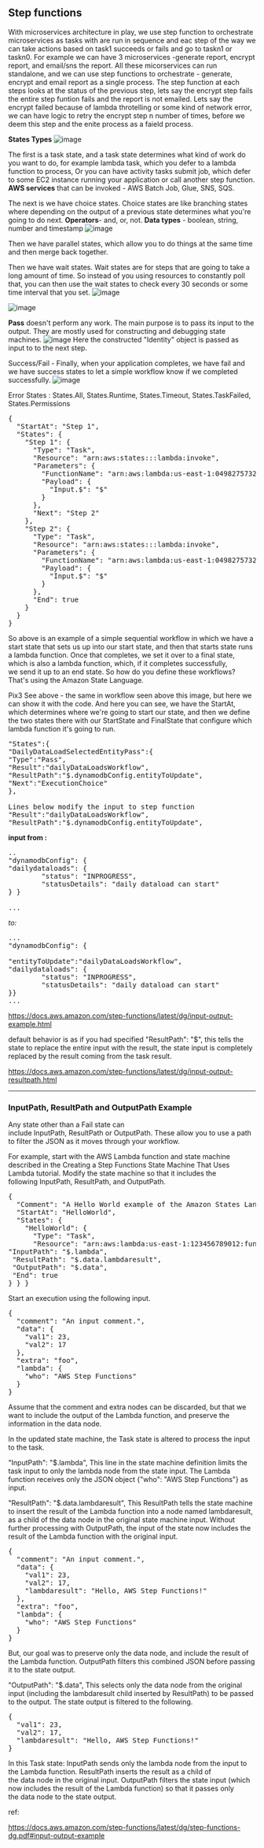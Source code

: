 ## Step functions
With microservices architecture in play, we use step function to orchestrate microservices as tasks with are run in sequence and eac step of the way we can take actions based on task1 succeeds or fails and go to taskn1 or taskn0. For example we can have 3 microservices -generate report, encrypt report, and email/sns the report. All these micorservices can run standalone, and we can use step functions to orchestrate - generate, encrypt and email report as a single process. The step function at each steps looks at the status of the previous step, lets say the encrypt step fails the entire step funtion fails and the report is not emailed. Lets say the encrypt failed because of lambda throtelling or some kind of network error, we can have logic to retry the encrypt step n number of times, before we deem this step and the enite process as a faield process.

**States Types**
![image](https://user-images.githubusercontent.com/52529498/163674993-2b4ed59a-23cd-4350-9c6c-aa1e356fdf41.png)

The first is a task state, and a task state determines what kind of work do you want to do, for example lambda task, which you defer to a lambda function to process, Or you can have activity tasks submit job, which defer to some EC2 instance running your application or call another step function. **AWS services** that can be invoked - AWS Batch Job, Glue, SNS, SQS.

The next is we have choice states. Choice states are like branching states where depending on the output of a previous state determines what you're going to do next. **Operators**- and, or, not. **Data types** - boolean, string, number and timestamp
![image](https://user-images.githubusercontent.com/52529498/163675315-a415cd3d-ac40-49e9-ae93-451523cadc2a.png)


Then we have parallel states, which allow you to do things at the same time and then merge back together.

Then we have wait states. Wait states are for steps that are going to take a long amount of time. So instead of you using resources to constantly poll that, you can then use the wait states to check every 30 seconds or some time interval that you set.
![image](https://user-images.githubusercontent.com/52529498/163675420-f52f8a3c-b7ab-45c2-a97f-241b5b40f446.png)

![image](https://user-images.githubusercontent.com/52529498/163675455-5d624ad8-0b0d-41f3-b138-0a79c87fdb70.png)

**Pass** doesn't perform any work. The main purpose is to pass its input to the output. They are mostly used for constructing and debugging state machines.
![image](https://user-images.githubusercontent.com/52529498/163675632-1853f5ba-b91c-4d40-ac12-fb029525d50e.png)
Here the constructed "Identity" object is passed as input to to the next step.

Success/Fail - Finally, when your application completes, we have fail and we have success states to let a simple workflow know if we completed successfully.
![image](https://user-images.githubusercontent.com/52529498/163675737-2ae56945-644f-41c5-bd83-360f5e9d6623.png)

Error States : States.All, States.Runtime, States.Timeout, States.TaskFailed, States.Permissions

<pre>
{
  "StartAt": "Step 1",
  "States": {
    "Step 1": {
      "Type": "Task",
      "Resource": "arn:aws:states:::lambda:invoke",
      "Parameters": {
        "FunctionName": "arn:aws:lambda:us-east-1:049827573258:function:step1:$LATEST",
        "Payload": {
          "Input.$": "$"
        }
      },
      "Next": "Step 2"
    },
    "Step 2": {
      "Type": "Task",
      "Resource": "arn:aws:states:::lambda:invoke",
      "Parameters": {
        "FunctionName": "arn:aws:lambda:us-east-1:049827573258:function:step2:$LATEST",
        "Payload": {
          "Input.$": "$"
        }
      },
      "End": true
    }
  }
}
</pre>

So above is an example of a simple sequential workflow in which we have a start state that sets us up into our start state, and then that starts state runs a lambda function. Once that completes, we set it over to a final state, which is also a lambda function, which,
if it completes successfully, we send it up to an end state. So how do you define these workflows? That's using the Amazon State Language.


Pix3
See above - the same in workflow seen above this image, but here we can show it with the code. And here you can see, we have the StartAt, which determines where we're going to start our state, and then we define the two states there with our StartState and FinalState that configure which lambda function it's going to run. 

<pre>
"States":{
"DailyDataLoadSelectedEntityPass":{
"Type":"Pass",
"Result":"dailyDataLoadsWorkflow",
"ResultPath":"$.dynamodbConfig.entityToUpdate",
"Next":"ExecutionChoice"
},

Lines below modify the input to step function
"Result":"dailyDataLoadsWorkflow",
"ResultPath":"$.dynamodbConfig.entityToUpdate",
</pre>
**input from :**

<pre>
..
"dynamodbConfig": {
"dailydataloads": {
        "status": "INPROGRESS",
        "statusDetails": "daily dataload can start"
} }

...
</pre>
*to:*
<pre>
...
"dynamodbConfig": {

"entityToUpdate":"dailyDataLoadsWorkflow",
"dailydataloads": {
        "status": "INPROGRESS",
        "statusDetails": "daily dataload can start"
}}
...
</pre>


https://docs.aws.amazon.com/step-functions/latest/dg/input-output-example.html


default behavior is as if you had specified "ResultPath": "$", this tells the state to replace the entire input with the result, the state input is completely replaced by the result coming from the task result.

https://docs.aws.amazon.com/step-functions/latest/dg/input-output-resultpath.html

------------------------------------------------------------------------------------------------------------------------------------------------------------------------------------------------------------------------------------------------------------------------------------------

### InputPath, ResultPath and OutputPath Example
Any state other than a Fail state can include InputPath, ResultPath or OutputPath. These allow you to use a path to filter the JSON as it moves through your workflow.

For example, start with the AWS Lambda function and state machine described in the Creating a Step Functions State Machine That Uses Lambda tutorial. Modify the state machine so that it includes the following InputPath, ResultPath, and OutputPath.
<pre>
{
  "Comment": "A Hello World example of the Amazon States Language using an AWS Lambda function",
  "StartAt": "HelloWorld",
  "States": {
    "HelloWorld": {
      "Type": "Task",
      "Resource": "arn:aws:lambda:us-east-1:123456789012:function:HelloFunction",
"InputPath": "$.lambda",
 "ResultPath": "$.data.lambdaresult",
 "OutputPath": "$.data", 
 "End": true 
} } }
</pre>
Start an execution using the following input.
<pre>
{
  "comment": "An input comment.",
  "data": {
    "val1": 23,
    "val2": 17
  },
  "extra": "foo",
  "lambda": {
    "who": "AWS Step Functions"
  }
}
</pre>        
Assume that the comment and extra nodes can be discarded, but that we want to include the output of the Lambda function, and preserve the information in the data node.

In the updated state machine, the Task state is altered to process the input to the task.

"InputPath": "$.lambda",
This line in the state machine definition limits the task input to only the lambda node from the state input. The Lambda function receives only the JSON object {"who": "AWS Step Functions"} as input.

"ResultPath": "$.data.lambdaresult",
This ResultPath tells the state machine to insert the result of the Lambda function into a node named lambdaresult, as a child of the data node in the original state machine input. Without further processing with OutputPath, the input of the state now includes the result of the Lambda function with the original input.
<pre>
{
  "comment": "An input comment.",
  "data": {
    "val1": 23,
    "val2": 17,
    "lambdaresult": "Hello, AWS Step Functions!"
  },
  "extra": "foo",
  "lambda": {
    "who": "AWS Step Functions"
  }
}
</pre>
But, our goal was to preserve only the data node, and include the result of the Lambda function. OutputPath filters this combined JSON before passing it to the state output.

"OutputPath": "$.data",
This selects only the data node from the original input (including the lambdaresult child inserted by ResultPath) to be passed to the output. The state output is filtered to the following.
<pre>
{
  "val1": 23,
  "val2": 17,
  "lambdaresult": "Hello, AWS Step Functions!"
}
</pre>
In this Task state:
InputPath sends only the lambda node from the input to the Lambda function.
ResultPath inserts the result as a child of the data node in the original input.
OutputPath filters the state input (which now includes the result of the Lambda function) so that it passes only the data node to the state output.

ref:

https://docs.aws.amazon.com/step-functions/latest/dg/step-functions-dg.pdf#input-output-example
